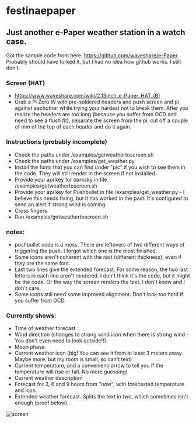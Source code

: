 # festinaepaper
## Just another e-Paper weather station in a watch case.

Got the sample code from here: https://github.com/waveshare/e-Paper
Probably should have forked it, but I had no idea how github works. I still don't.

### Screen (HAT)
- https://www.waveshare.com/wiki/2.13inch_e-Paper_HAT_(B)
- Grab a Pi Zero W with pre-soldered headers and push screen and pi against eachother while trying your hardest not to break them. After you realize the headers are too long (because you suffer from OCD and need to see a flush fit), separate the screen from the pi, cut off a couple of mm of the top of each header and do it again.

### Instructions (probably incomplete)
- Check the paths under /examples/getweathertoscreen.sh
- Check the paths under /examples/get_weather.py
- Install the fonts that you can find under "pic" if you wish to see them in the code. They will still render in the screen if not installed.
- Provide your api key for darksky in file /examples/getweathertoscreen.sh
- Provide your api key for Pushbullet in file /examples/get_weather.py - I believe this needs fixing, but it has worked in the past. It's configured to send an alert if strong wind is coming.
- Cross fingers
- Run /examples/getweathertoscreen.sh

### notes:
- pushbullet code is a mess. There are leftovers of two different ways of triggering the push. I forgot which one is the most finished.
- Some icons aren't coherent with the rest (different thickness), even if they are the same font.
- Last two lines give the extended forecast. For some reason, the two last letters in each line aren't rendered. I don't think it's the code, but it might be the code. Or the way the screen renders the text. I don't know and I don't care.
- Some icons still need some improved alignment. Don't look too hard if you suffer from OCD.

### Currently shows:
- Time of weather forecast
- Wind direction (changes to strong wind icon when there is strong wind - You don't even need to look outside!!)
- Moon phase
- Current weather icon (big! You can see it from at least 3 meters away. Maybe more, but my room is small, so can't test)
- Current temperature, and a convenienc arrow to tell you if the temperature will rise or fall. No more guessing!
- Current weather description
- Forecast for 3, 6 and 9 hours from "now", with forecasted temperature and icon.
- Extended weather forecast. Splits the text in two, which sometimes isn't enough (proof below).

![screen](https://i.imgur.com/CXAI2i5.jpg)

